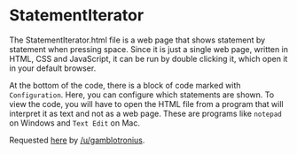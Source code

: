 # StatementIterator

The StatementIterator.html file is a web page that shows statement by statement
when pressing space. Since it is just a single web page, written in HTML, CSS
and JavaScript, it can be run by double clicking it, which open it in your
default browser.

At the bottom of the code, there is a block of code marked with `Configuration`.
Here, you can configure which statements are shown. To view the code, you will
have to open the HTML file from a program that will interpret it as text and not
as a web page. These are programs like `notepad` on Windows and `Text Edit` on
Mac.

Requested [here](https://www.reddit.com/r/programmingrequests/comments/59zwiu/request_a_simple_linear_interactive_text_program/) by [/u/gamblotronius](https://www.reddit.com/user/gamblotronius).
